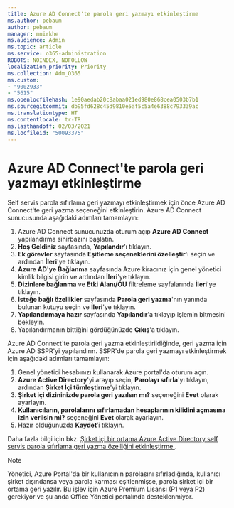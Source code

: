 ```yaml
---
title: Azure AD Connect'te parola geri yazmayı etkinleştirme
ms.author: pebaum
author: pebaum
manager: mnirkhe
ms.audience: Admin
ms.topic: article
ms.service: o365-administration
ROBOTS: NOINDEX, NOFOLLOW
localization_priority: Priority
ms.collection: Adm_O365
ms.custom:
- "9002933"
- "5615"
ms.openlocfilehash: 1e90aedab20c8abaa021ed980e868cea0503b7b1
ms.sourcegitcommit: db95fd628c45d9810e5af5c5a4e6388c793339ac
ms.translationtype: HT
ms.contentlocale: tr-TR
ms.lasthandoff: 02/03/2021
ms.locfileid: "50093375"
---
```

# <a name="enable-password-writeback-in-azure-ad-connect"></a>Azure AD Connect'te parola geri yazmayı etkinleştirme

Self servis parola sıfırlama geri yazmayı etkinleştirmek için önce Azure AD Connect'te geri yazma seçeneğini etkinleştirin. Azure AD Connect sunucusunda aşağıdaki adımları tamamlayın:

1. Azure AD Connect sunucunuzda oturum açıp **Azure AD Connect** yapılandırma sihirbazını başlatın.
2. **Hoş Geldiniz** sayfasında, **Yapılandır**'ı tıklayın.
3. **Ek görevler** sayfasında **Eşitleme seçeneklerini özelleştir**'i seçin ve ardından **İleri**'ye tıklayın.
4. **Azure AD'ye Bağlanma** sayfasında Azure kiracınız için genel yönetici kimlik bilgisi girin ve ardından **İleri**'ye tıklayın.
5. **Dizinlere bağlanma** ve **Etki Alanı/OU** filtreleme sayfalarında **İleri**'ye tıklayın.
6. **İsteğe bağlı özellikler** sayfasında **Parola geri yazma**'nın yanında bulunan kutuyu seçin ve **İleri**'ye tıklayın.
7. **Yapılandırmaya hazır** sayfasında **Yapılandır**'a tıklayıp işlemin bitmesini bekleyin.
8. Yapılandırmanın bittiğini gördüğünüzde **Çıkış**'a tıklayın.

Azure AD Connect'te parola geri yazma etkinleştirildiğinde, geri yazma için Azure AD SSPR'yi yapılandırın.  SSPR'de parola geri yazmayı etkinleştirmek için aşağıdaki adımları tamamlayın:

1. Genel yönetici hesabınızı kullanarak Azure portal'da oturum açın.
2. **Azure Active Directory**'yi arayıp seçin, **Parolayı sıfırla**'yı tıklayın, ardından **Şirket İçi tümleştirme**'yi tıklayın.
3. **Şirket içi dizininizde parola geri yazılsın mı?** seçeneğini **Evet** olarak ayarlayın.
4. **Kullanıcıların, parolalarını sıfırlamadan hesaplarının kilidini açmasına izin verilsin mi?** seçeneğini **Evet** olarak ayarlayın.
5. Hazır olduğunuzda **Kaydet**’i tıklayın.

Daha fazla bilgi için bkz. [Şirket içi bir ortama Azure Active Directory self servis parola sıfırlama geri yazma özelliğini etkinleştirme.](https://docs.microsoft.com/azure/active-directory/authentication/tutorial-enable-sspr-writeback).

> [!NOTE]
>  Yönetici, Azure Portal'da bir kullanıcının parolasını sıfırladığında, kullanıcı şirket dışındansa veya parola karması eşitlenmişse, parola şirket içi bir ortama geri yazılır. Bu işlev için Azure Premium Lisansı (P1 veya P2) gerekiyor ve şu anda Office Yönetici portalında desteklenmiyor.
